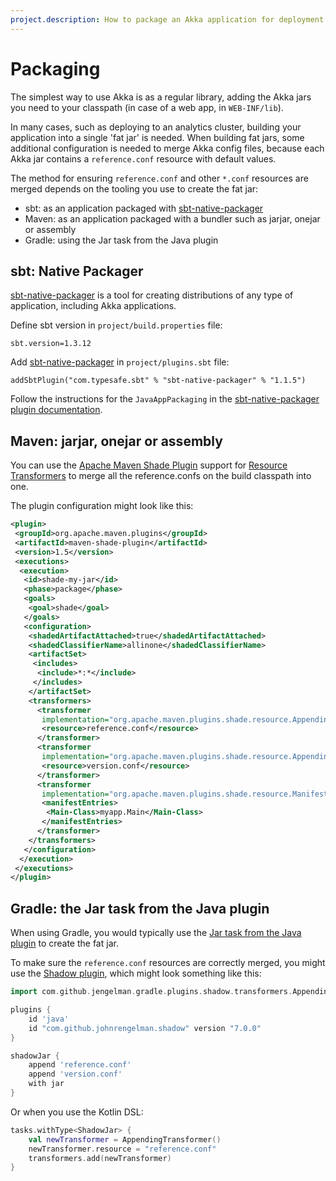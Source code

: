 ```yaml
---
project.description: How to package an Akka application for deployment.
---
```

# Packaging

The simplest way to use Akka is as a regular library, adding the Akka jars you
need to your classpath (in case of a web app, in `WEB-INF/lib`).

In many cases, such as deploying to an analytics cluster, building your application into a single 'fat jar' is needed.
When building fat jars, some additional configuration is needed to merge Akka config files, because each Akka jar
contains a `reference.conf` resource with default values.

The method for ensuring `reference.conf` and other `*.conf` resources are merged depends on the tooling you use to create the fat jar:

 * sbt: as an application packaged with [sbt-native-packager](https://github.com/sbt/sbt-native-packager)
 * Maven: as an application packaged with a bundler such as jarjar, onejar or assembly
 * Gradle: using the Jar task from the Java plugin
 
## sbt: Native Packager

[sbt-native-packager](https://github.com/sbt/sbt-native-packager) is a tool for creating
distributions of any type of application, including Akka applications.

Define sbt version in `project/build.properties` file:

```none
sbt.version=1.3.12
```

Add [sbt-native-packager](https://github.com/sbt/sbt-native-packager) in `project/plugins.sbt` file:

```none
addSbtPlugin("com.typesafe.sbt" % "sbt-native-packager" % "1.1.5")
```

Follow the instructions for the `JavaAppPackaging` in the [sbt-native-packager plugin documentation](https://sbt-native-packager.readthedocs.io/en/latest/archetypes/java_app/index.html).

## Maven: jarjar, onejar or assembly

You can use the [Apache Maven Shade Plugin](https://maven.apache.org/plugins/maven-shade-plugin/)
support for [Resource Transformers](https://maven.apache.org/plugins/maven-shade-plugin/examples/resource-transformers.html#AppendingTransformer)
to merge all the reference.confs on the build classpath into one.

The plugin configuration might look like this:

```xml
<plugin>
 <groupId>org.apache.maven.plugins</groupId>
 <artifactId>maven-shade-plugin</artifactId>
 <version>1.5</version>
 <executions>
  <execution>
   <id>shade-my-jar</id>
   <phase>package</phase>
   <goals>
    <goal>shade</goal>
   </goals>
   <configuration>
    <shadedArtifactAttached>true</shadedArtifactAttached>
    <shadedClassifierName>allinone</shadedClassifierName>
    <artifactSet>
     <includes>
      <include>*:*</include>
     </includes>
    </artifactSet>
    <transformers>
      <transformer
       implementation="org.apache.maven.plugins.shade.resource.AppendingTransformer">
       <resource>reference.conf</resource>
      </transformer>
      <transformer
       implementation="org.apache.maven.plugins.shade.resource.AppendingTransformer">
       <resource>version.conf</resource>
      </transformer>
      <transformer
       implementation="org.apache.maven.plugins.shade.resource.ManifestResourceTransformer">
       <manifestEntries>
        <Main-Class>myapp.Main</Main-Class>
       </manifestEntries>
      </transformer>
    </transformers>
   </configuration>
  </execution>
 </executions>
</plugin>
```


## Gradle: the Jar task from the Java plugin

When using Gradle, you would typically use the
[Jar task from the Java plugin](https://www.baeldung.com/gradle-fat-jar)
to create the fat jar.

To make sure the `reference.conf` resources are correctly merged, you might
use the [Shadow plugin](https://imperceptiblethoughts.com/shadow/), which might
look something like this:

```groovy
import com.github.jengelman.gradle.plugins.shadow.transformers.AppendingTransformer

plugins {
    id 'java'
    id "com.github.johnrengelman.shadow" version "7.0.0"
}

shadowJar {
    append 'reference.conf'
    append 'version.conf'
    with jar
}
```

Or when you use the Kotlin DSL:

```kotlin
tasks.withType<ShadowJar> {
    val newTransformer = AppendingTransformer()
    newTransformer.resource = "reference.conf"
    transformers.add(newTransformer)
}
```
